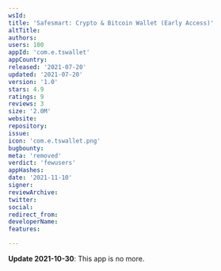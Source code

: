```yaml
---
wsId: 
title: 'Safesmart: Crypto & Bitcoin Wallet (Early Access)'
altTitle: 
authors: 
users: 100
appId: 'com.e.tswallet'
appCountry: 
released: '2021-07-20'
updated: '2021-07-20'
version: '1.0'
stars: 4.9
ratings: 9
reviews: 3
size: '2.0M'
website: 
repository: 
issue: 
icon: 'com.e.tswallet.png'
bugbounty: 
meta: 'removed'
verdict: 'fewusers'
appHashes: 
date: '2021-11-10'
signer: 
reviewArchive: 
twitter: 
social: 
redirect_from: 
developerName: 
features: 

---
```


**Update 2021-10-30**: This app is no more.

